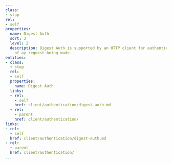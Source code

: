 ```yaml
---
class:
- stop
rel:
- self
properties:
  name: Digest Auth
  sort: 3
  level: 2
  description: Digest Auth is supported by an HTTP client for authentication as part
    of ay request being made.
entities:
- class:
  - stop
  rel:
  - self
  properties:
    name: Digest Auth
  links:
  - rel:
    - self
    href: client/authentication/digest-auth.md
  - rel:
    - parent
    href: client/authentication/
links:
- rel:
  - self
  href: client/authentication/digest-auth.md
- rel:
  - parent
  href: client/authentication/
...
```

